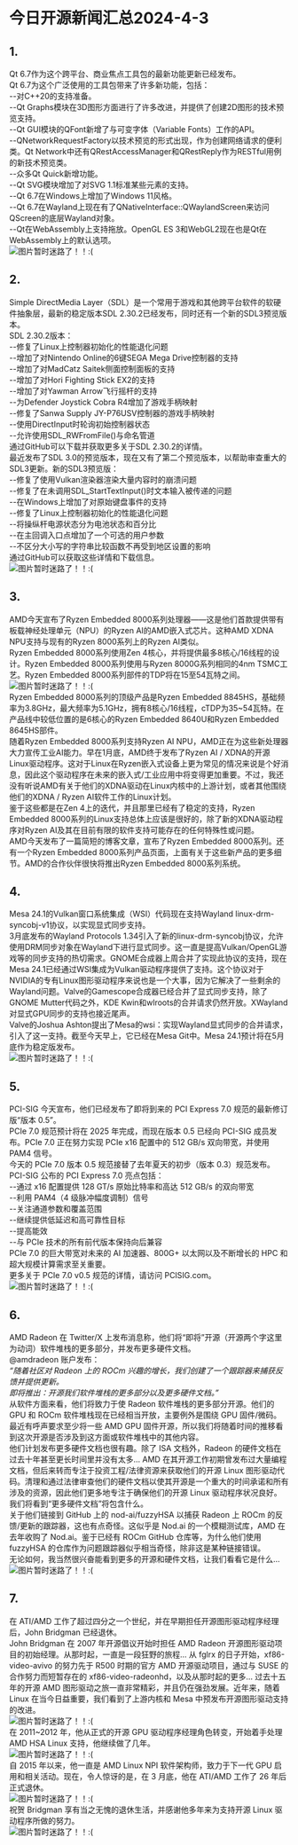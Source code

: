 # 今日开源新闻汇总2024-4-3
## 1.
Qt 6.7作为这个跨平台、商业焦点工具包的最新功能更新已经发布。
<br>
Qt 6.7为这个广泛使用的工具包带来了许多新功能，包括：
<br>
--对C++20的支持准备。
<br>
--Qt Graphs模块在3D图形方面进行了许多改进，并提供了创建2D图形的技术预览支持。
<br>
--Qt GUI模块的QFont新增了与可变字体（Variable Fonts）工作的API。
<br>
--QNetworkRequestFactory以技术预览的形式出现，作为创建网络请求的便利类。Qt Network中还有QRestAccessManager和QRestReply作为RESTful用例的新技术预览类。
<br>
--众多Qt Quick新增功能。
<br>
--Qt SVG模块增加了对SVG 1.1标准某些元素的支持。
<br>
--Qt 6.7在Windows上增加了Windows 11风格。
<br>
--Qt 6.7在Wayland上现在有了QNativeInterface::QWaylandScreen来访问QScreen的底层Wayland对象。
<br>
--Qt在WebAssembly上支持拖放。OpenGL ES 3和WebGL2现在也是Qt在WebAssembly上的默认选项。
<br>
![图片暂时迷路了！！:(](img/1.png)
<br>
## 2.
Simple DirectMedia Layer（SDL）是一个常用于游戏和其他跨平台软件的软硬件抽象层，最新的稳定版本SDL 2.30.2已经发布，同时还有一个新的SDL3预览版本。
<br>
SDL 2.30.2版本：
<br>
--修复了Linux上控制器初始化的性能退化问题
<br>
--增加了对Nintendo Online的6键SEGA Mega Drive控制器的支持
<br>
--增加了对MadCatz Saitek侧面控制面板的支持
<br>
--增加了对Hori Fighting Stick EX2的支持
<br>
--增加了对Yawman Arrow飞行摇杆的支持
<br>
--为Defender Joystick Cobra R4增加了游戏手柄映射
<br>
--修复了Sanwa Supply JY-P76USV控制器的游戏手柄映射
<br>
--使用DirectInput时轮询初始控制器状态
<br>
--允许使用SDL_RWFromFile()与命名管道
<br>
通过GitHub可以下载并获取更多关于SDL 2.30.2的详情。
<br>
最近发布了SDL 3.0的预览版本，现在又有了第二个预览版本，以帮助审查重大的SDL3更新。新的SDL3预览版：
<br>
--修复了使用Vulkan渲染器渲染大量内容时的崩溃问题
<br>
--修复了在未调用SDL_StartTextInput()时文本输入被传递的问题
<br>
--在Windows上增加了对原始键盘事件的支持
<br>
--修复了Linux上控制器初始化的性能退化问题
<br>
--将操纵杆电源状态分为电池状态和百分比
<br>
--在主回调入口点增加了一个可选的用户参数
<br>
--不区分大小写的字符串比较函数不再受到地区设置的影响
<br>
通过GitHub可以获取这些详情和下载信息。
<br>
![图片暂时迷路了！！:(](img/2.png)
<br>
## 3.
AMD今天宣布了Ryzen Embedded 8000系列处理器——这是他们首款提供带有板载神经处理单元（NPU）的Ryzen AI的AMD嵌入式芯片。这种AMD XDNA NPU支持与现有的Ryzen 8000系列上的Ryzen AI类似。
<br>
Ryzen Embedded 8000系列使用Zen 4核心，并将提供最多8核心/16线程的设计。Ryzen Embedded 8000系列使用与Ryzen 8000G系列相同的4nm TSMC工艺。Ryzen Embedded 8000系列部件的TDP将在15至54瓦特之间。
<br>
![图片暂时迷路了！！:(](img/3.png)
<br>
Ryzen Embedded 8000系列的顶级产品是Ryzen Embedded 8845HS，基础频率为3.8GHz，最大频率为5.1GHz，拥有8核心/16线程，cTDP为35~54瓦特。在产品线中较低位置的是6核心的Ryzen Embedded 8640U和Ryzen Embedded 8645HS部件。
<br>
随着Ryzen Embedded 8000系列支持Ryzen AI NPU，AMD正在为这些新处理器大力宣传工业AI能力。早在1月底，AMD终于发布了Ryzen AI / XDNA的开源Linux驱动程序。这对于Linux在Ryzen嵌入式设备上更为常见的情况来说是个好消息，因此这个驱动程序在未来的嵌入式/工业应用中将变得更加重要。不过，我还没有听说AMD有关于他们的XDNA驱动在Linux内核中的上游计划，或者其他围绕他们的XDNA / Ryzen AI软件工作的Linux计划。
<br>
鉴于这些都是在Zen 4上的迭代，并且那里已经有了稳定的支持，Ryzen Embedded 8000系列的Linux支持总体上应该是很好的，除了新的XDNA驱动程序对Ryzen AI及其在目前有限的软件支持可能存在的任何特殊性或问题。
<br>
AMD今天发布了一篇简短的博客文章，宣布了Ryzen Embedded 8000系列。还有一个Ryzen Embedded 8000系列产品页面，上面有关于这些新产品的更多细节。AMD的合作伙伴很快将推出Ryzen Embedded 8000系列系统。
<br>
## 4.
Mesa 24.1的Vulkan窗口系统集成（WSI）代码现在支持Wayland linux-drm-syncobj-v1协议，以实现显式同步支持。
<br>
3月底发布的Wayland Protocols 1.34引入了新的linux-drm-syncobj协议，允许使用DRM同步对象在Wayland下进行显式同步。这一直是提高Vulkan/OpenGL游戏等的同步支持的热切需求。GNOME合成器上周合并了实现此协议的支持，现在Mesa 24.1已经通过WSI集成为Vulkan驱动程序提供了支持。这个协议对于NVIDIA的专有Linux图形驱动程序来说也是一个大事，因为它解决了一些剩余的Wayland问题。Valve的Gamescope合成器已经合并了显式同步支持，除了GNOME Mutter代码之外，KDE Kwin和wlroots的合并请求仍然开放。XWayland对显式GPU同步的支持也接近尾声。
<br>
Valve的Joshua Ashton提出了Mesa的wsi：实现Wayland显式同步的合并请求，引入了这一支持。截至今天早上，它已经在Mesa Git中。Mesa 24.1预计将在5月底作为稳定版发布。
<br>
![图片暂时迷路了！！:(](img/4.png)
<br>
## 5.
PCI-SIG 今天宣布，他们已经发布了即将到来的 PCI Express 7.0 规范的最新修订版“版本 0.5”。
<br>
PCIe 7.0 规范预计将在 2025 年完成，而现在版本 0.5 已经向 PCI-SIG 成员发布。PCIe 7.0 正在努力实现 PCIe x16 配置中的 512 GB/s 双向带宽，并使用 PAM4 信号。
<br>
今天的 PCIe 7.0 版本 0.5 规范接替了去年夏天的初步（版本 0.3）规范发布。PCI-SIG 公布的 PCI Express 7.0 亮点包括：
<br>
--通过 x16 配置提供 128 GT/s 原始比特率和高达 512 GB/s 的双向带宽
<br>
--利用 PAM4（4 级脉冲幅度调制）信号
<br>
--关注通道参数和覆盖范围
<br>
--继续提供低延迟和高可靠性目标
<br>
--提高能效
<br>
--与 PCIe 技术的所有前代版本保持向后兼容
<br>
PCIe 7.0 的巨大带宽对未来的 AI 加速器、800G+ 以太网以及不断增长的 HPC 和超大规模计算需求至关重要。
<br>
更多关于 PCIe 7.0 v0.5 规范的详情，请访问 PCISIG.com。
<br>
![图片暂时迷路了！！:(](img/5.png)
<br>
## 6.
AMD Radeon 在 Twitter/X 上发布消息称，他们将“即将”开源（开源两个字这里为动词）软件堆栈的更多部分，并发布更多硬件文档。
<br>
@amdradeon 账户发布： 
<br>
*“随着社区对 Radeon 上的 ROCm 兴趣的增长，我们创建了一个跟踪器来捕获反馈并提供更新。*
<br>
*即将推出：开源我们软件堆栈的更多部分以及更多硬件文档。”*
<br>
从软件方面来看，他们将致力于使 Radeon 软件堆栈的更多部分开源。他们的 GPU 和 ROCm 软件堆栈现在已经相当开放，主要例外是围绕 GPU 固件/微码。最近有呼声要求至少将一些 AMD GPU 固件开源，所以我们将随着时间的推移看到这次开源是否涉及到这方面或软件堆栈中的其他内容。
<br>
他们计划发布更多硬件文档也很有趣。除了 ISA 文档外，Radeon 的硬件文档在过去十年甚至更长时间里并没有太多… AMD 在其开源工作初期曾发布过大量编程文档，但后来转而专注于投资工程/法律资源来获取他们的开源 Linux 图形驱动代码。清理和通过法律审查他们的硬件文档以使其开源是一个重大的时间承诺和所有涉及的资源，因此他们更多地专注于确保他们的开源 Linux 驱动程序状况良好。我们将看到“更多硬件文档”将包含什么。
<br>
关于他们链接到 GitHub 上的 nod-ai/fuzzyHSA 以捕获 Radeon 上 ROCm 的反馈/更新的跟踪器，这也有点奇怪。这似乎是 Nod.ai 的一个模糊测试库，AMD 在去年收购了 Nod.ai。鉴于已经有 ROCm GitHub 仓库等，为什么他们使用 fuzzyHSA 的仓库作为问题跟踪器似乎相当奇怪，除非这是某种链接错误。
<br>
无论如何，我当然很兴奋能看到更多的开源和硬件文档，让我们看看它是什么…
<br>
![图片暂时迷路了！！:(](img/6.png)
<br>
## 7.
在 ATI/AMD 工作了超过四分之一个世纪，并在早期担任开源图形驱动程序经理后，John Bridgman 已经退休。
<br>
John Bridgman 在 2007 年开源倡议开始时担任 AMD Radeon 开源图形驱动项目的初始经理。从那时起，一直是一段狂野的旅程… 从 fglrx 的日子开始，xf86-video-avivo 的努力先于 R500 时期的官方 AMD 开源驱动项目，通过与 SUSE 的合作努力而短暂存在的 xf86-video-radeonhd，以及从那时起的更多… 过去十五年的开源 AMD 图形驱动之旅一直非常精彩，并且仍在强劲发展。近年来，随着 Linux 在当今日益重要，我们看到了上游内核和 Mesa 中预发布开源图形驱动支持的改进。
<br>
![图片暂时迷路了！！:(](img/7.png)
<br>
在 2011~2012 年，他从正式的开源 GPU 驱动程序经理角色转变，开始着手处理 AMD HSA Linux 支持，他继续做了几年。
<br>
![图片暂时迷路了！！:(](img/8.png)
<br>
自 2015 年以来，他一直是 AMD Linux NPI 软件架构师，致力于下一代 GPU 启用和相关活动。现在，令人惊讶的是，在 3 月底，他在 ATI/AMD 工作了 26 年后正式退休。
<br>
![图片暂时迷路了！！:(](img/9.png)
<br>
祝贺 Bridgman 享有当之无愧的退休生活，并感谢他多年来为支持开源 Linux 驱动程序所做的努力。
<br>
![图片暂时迷路了！！:(](img/10.png)
<br>
